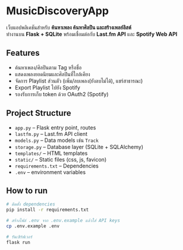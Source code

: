 # MusicDiscoveryApp

เว็บแอปพลิเคชันสำหรับ **ค้นหาเพลง ค้นหาศิลปิน และสร้างเพลย์ลิสต์**  
ทำงานบน **Flask + SQLite** พร้อมเชื่อมต่อกับ **Last.fm API** และ **Spotify Web API**

## Features
- ค้นหาเพลง/ศิลปินตาม Tag หรือชื่อ
- แสดงเพลงยอดนิยมและศิลปินที่ใกล้เคียง
- จัดการ Playlist ส่วนตัว (เพิ่ม/ลบเพลง(ยังลบไม่ได้), แชร์สาธารณะ)
- Export Playlist ไปยัง Spotify
- รองรับการเก็บ token ด้วย OAuth2 (Spotify)

## Project Structure
- `app.py` – Flask entry point, routes
- `lastfm.py` – Last.fm API client
- `models.py` – Data models เช่น `Track`
- `storage.py` – Database layer (SQLite + SQLAlchemy)
- `templates/` – HTML templates
- `static/` – Static files (css, js, favicon)
- `requirements.txt` – Dependencies
- `.env` – environment variables

## How to run
```bash
# ติดตั้ง dependencies
pip install -r requirements.txt

# สร้างไฟล์ .env จาก .env.example แล้วใส่ API keys
cp .env.example .env

# รันเซิร์ฟเวอร์
flask run
